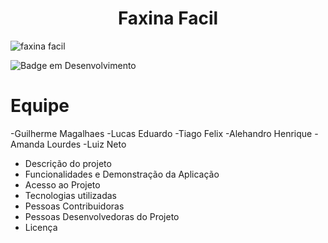 <h1 align="center"> Faxina Facil </h1>

![faxina facil](https://github.com/wohlsz/repfaxinafacil/assets/122848312/0f7c3e69-7cae-4553-b284-9c30903b5804)


![Badge em Desenvolvimento](http://img.shields.io/static/v1?label=STATUS&message=EM%20DESENVOLVIMENTO&color=GREEN&style=for-the-badge)

# Equipe

-Guilherme Magalhaes
-Lucas Eduardo
-Tiago Felix
-Alehandro Henrique
-Amanda Lourdes
-Luiz Neto

- Descrição do projeto
- Funcionalidades e Demonstração da Aplicação
- Acesso ao Projeto
- Tecnologias utilizadas
- Pessoas Contribuidoras
- Pessoas Desenvolvedoras do Projeto
- Licença 
